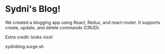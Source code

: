 # Sydni's Blog!

We created a blogging app using React, Redux, and react-router. It supports create, update, and delete commands (CRUD). 

Extra credit: looks nice!

sydniblog.surge.sh
